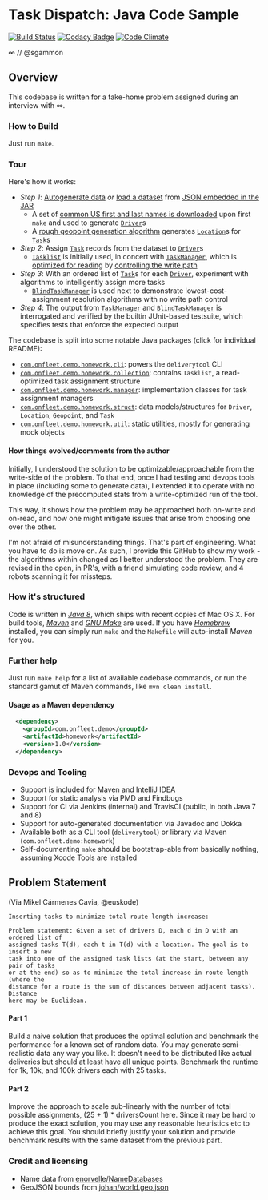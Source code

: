 # Task Dispatch: Java Code Sample
[![Build Status](https://travis-ci.org/sgammon/samples-delivery-java.svg?branch=master)](https://travis-ci.org/sgammon/samples-delivery-java)
[![Codacy Badge](https://api.codacy.com/project/badge/Grade/ccfa5c3038464d708051888e1cf45311)](https://www.codacy.com/app/samuel-gammon/samples-delivery-java?utm_source=github.com&amp;utm_medium=referral&amp;utm_content=sgammon/samples-delivery-java&amp;utm_campaign=Badge_Grade)
[![Code Climate](https://codeclimate.com/github/sgammon/samples-delivery-java.png)](https://codeclimate.com/github/sgammon/samples-delivery-java)

∞ // @sgammon

## Overview
This codebase is written for a take-home problem assigned during an interview with ∞. 

### How to Build
Just run `make`.

### Tour
Here's how it works:
- _Step 1_: [Autogenerate data](https://github.com/sgammon/samples-delivery-java/blob/master/src/main/java/com/onfleet/demo/homework/util/ObjectGenerator.java#L24) *or* [load a dataset](https://github.com/sgammon/samples-delivery-java/blob/master/src/main/java/com/onfleet/demo/homework/util/FileUtil.java#L24) from [JSON embedded in the JAR](https://github.com/sgammon/samples-delivery-java/blob/master/datafiles/testsuite.json)
  - A set of [common US first and last names is downloaded](https://github.com/sgammon/samples-delivery-java/blob/master/Makefile#L97) upon first `make` and used to generate [`Driver`](https://github.com/sgammon/samples-delivery-java/blob/master/src/main/java/com/onfleet/demo/homework/struct/Driver.java)s
  - A [rough geopoint generation algorithm](https://github.com/sgammon/samples-delivery-java/pull/2) generates [`Location`](https://github.com/sgammon/samples-delivery-java/blob/master/src/main/java/com/onfleet/demo/homework/struct/Location.java)s for [`Task`](https://github.com/sgammon/samples-delivery-java/blob/master/src/main/java/com/onfleet/demo/homework/struct/Task.java)s
- _Step 2_: Assign [`Task`](https://github.com/sgammon/samples-delivery-java/blob/master/src/main/java/com/onfleet/demo/homework/struct/Task.java) records from the dataset to [`Driver`](https://github.com/sgammon/samples-delivery-java/blob/master/src/main/java/com/onfleet/demo/homework/struct/Driver.java)s
  - [`Tasklist`](https://github.com/sgammon/samples-delivery-java/blob/master/src/main/java/com/onfleet/demo/homework/collection/Tasklist.java) is initially used, in concert with [`TaskManager`](https://github.com/sgammon/samples-delivery-java/blob/master/src/main/java/com/onfleet/demo/homework/manager/TaskManager.java), which is [optimized for reading](https://github.com/sgammon/samples-delivery-java/blob/master/src/main/java/com/onfleet/demo/homework/manager/TaskManager.java#L104) by [controlling the write path](https://github.com/sgammon/samples-delivery-java/blob/master/src/main/java/com/onfleet/demo/homework/collection/Tasklist.java#L183)
- _Step 3_: With an ordered list of [`Task`](https://github.com/sgammon/samples-delivery-java/blob/master/src/main/java/com/onfleet/demo/homework/struct/Task.java)s for each [`Driver`](https://github.com/sgammon/samples-delivery-java/blob/master/src/main/java/com/onfleet/demo/homework/struct/Driver.java), experiment with algorithms to intelligently assign more tasks
  - [`BlindTaskManager`](https://github.com/sgammon/samples-delivery-java/blob/master/src/main/java/com/onfleet/demo/homework/manager/BlindTaskManager.java) is used next to demonstrate lowest-cost-assignment resolution algorithms with no write path control
- _Step 4_: The output from [`TaskManager`](https://github.com/sgammon/samples-delivery-java/blob/master/src/main/java/com/onfleet/demo/homework/manager/TaskManager.java) and [`BlindTaskManager`](https://github.com/sgammon/samples-delivery-java/blob/master/src/main/java/com/onfleet/demo/homework/manager/BlindTaskManager.java) is interrogated and verified by the builtin JUnit-based testsuite, which specifies tests that enforce the expected output

The codebase is split into some notable Java packages (click for individual README):
- [`com.onfleet.demo.homework.cli`](https://github.com/sgammon/samples-delivery-java/blob/master/src/main/java/com/onfleet/demo/homework/cli): powers the `deliverytool` CLI
- [`com.onfleet.demo.homework.collection`](https://github.com/sgammon/samples-delivery-java/blob/master/src/main/java/com/onfleet/demo/homework/collection): contains `Tasklist`, a read-optimized task assignment structure
- [`com.onfleet.demo.homework.manager`](https://github.com/sgammon/samples-delivery-java/blob/master/src/main/java/com/onfleet/demo/homework/manager): implementation classes for task assignment managers
- [`com.onfleet.demo.homework.struct`](https://github.com/sgammon/samples-delivery-java/blob/master/src/main/java/com/onfleet/demo/homework/struct): data models/structures for `Driver`, `Location`, `Geopoint`, and `Task`
- [`com.onfleet.demo.homework.util`](https://github.com/sgammon/samples-delivery-java/blob/master/src/main/java/com/onfleet/demo/homework/util): static utilities, mostly for generating mock objects

#### How things evolved/comments from the author
Initially, I understood the solution to be optimizable/approachable from the write-side of the problem. To that end, once I had
testing and devops tools in place (including some to generate data), I extended it to operate with no knowledge of the precomputed
stats from a write-optimized run of the tool.

This way, it shows how the problem may be approached both on-write and on-read, and how one might mitigate issues that arise
from choosing one over the other.

I'm not afraid of misunderstanding things. That's part of engineering. What you have to do is move on. As such, I provide this
GitHub to show my work - the algorithms within changed as I better understood the problem. They are revised in the open, in PR's,
with a friend simulating code review, and 4 robots scanning it for missteps.

### How it's structured
Code is written in *[Java 8](http://www.oracle.com/technetwork/java/javase/downloads/jdk8-downloads-2133151.html)*,
which ships with recent copies of Mac OS X. For build tools, *[Maven](https://maven.apache.org/)* and
*[GNU Make](https://www.gnu.org/software/make/)* are used. If you have *[Homebrew](https://brew.sh/)* installed, you can simply run
`make` and the `Makefile` will auto-install *Maven* for you.

### Further help
Just run `make help` for a list of available codebase commands, or run the standard gamut of Maven commands, like `mvn clean install`.

#### Usage as a Maven dependency
```xml
  <dependency>
    <groupId>com.onfleet.demo</groupId>
    <artifactId>homework</artifactId>
    <version>1.0</version>
  </dependency>
```
 
### Devops and Tooling
- Support is included for Maven and IntelliJ IDEA
- Support for static analysis via PMD and Findbugs
- Support for CI via Jenkins (internal) and TravisCI (public, in both Java 7 and 8)
- Support for auto-generated documentation via Javadoc and Dokka
- Available both as a CLI tool (`deliverytool`) or library via Maven (`com.onfleet.demo:homework`)
- Self-documenting `make` should be bootstrap-able from basically nothing, assuming Xcode Tools are installed

## Problem Statement

(Via Mikel Cármenes Cavia, @euskode)

```text
Inserting tasks to minimize total route length increase:

Problem statement: Given a set of drivers D, each d in D with an ordered list of
assigned tasks T(d), each t in T(d) with a location. The goal is to insert a new
task into one of the assigned task lists (at the start, between any pair of tasks
or at the end) so as to minimize the total increase in route length (where the
distance for a route is the sum of distances between adjacent tasks). Distance
here may be Euclidean.
```

#### Part 1
Build a naive solution that produces the optimal solution and benchmark the performance for a known set of random data. You may generate semi-realistic data any way you like. It doesn't need to be distributed like actual deliveries but should at least have all unique points. Benchmark the runtime for 1k, 10k, and 100k drivers each with 25 tasks.

#### Part 2
Improve the approach to scale sub-linearly with the number of total possible assignments, (25 + 1) * driversCount here. Since it may be hard to produce the exact solution, you may use any reasonable heuristics etc to achieve this goal. You should briefly justify your solution and provide benchmark results with the same dataset from the previous part.

### Credit and licensing
- Name data from [enorvelle/NameDatabases](https://github.com/enorvelle/NameDatabases)
- GeoJSON bounds from [johan/world.geo.json](https://github.com/johan/world.geo.json)

